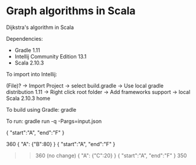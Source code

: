 Graph algorithms in Scala
=====================

Dijkstra's algorithm in Scala

Dependencies:

* Gradle 1.11
* Intellij Community Edition 13.1
* Scala 2.10.3

To import into Intellij:

(File)? -> Import Project -> select build.gradle -> Use local gradle distribution 1.11 -> Right click root folder -> Add frameworks support -> local Scala 2.10.3 home

To build using Gradle:
gradle

To run:
gradle run -q -Pargs=input.json

{ "start":"A", "end":"F" }
>>
360
{ "A": {"B":80} }
{ "start":"A", "end":"F" }
>> 360 (no change)
{ "A": {"C":20} }
{ "start":"A", "end":"F" }
>> 350
